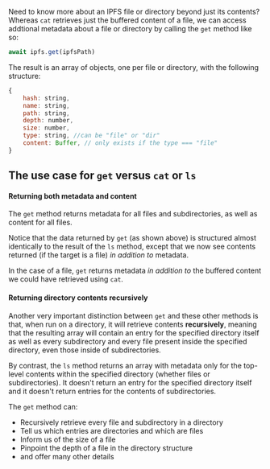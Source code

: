 Need to know more about an IPFS file or directory beyond just its contents? Whereas `cat` retrieves just the buffered content of a file, we can access addtional metadata about a file or directory by calling the `get` method like so:

```javascript
await ipfs.get(ipfsPath)
```

The result is an array of objects, one per file or directory, with the following structure:

```javascript
{
    hash: string,
    name: string,
    path: string,
    depth: number,
    size: number,
    type: string, //can be "file" or "dir"
    content: Buffer, // only exists if the type === "file"
}
```

## The use case for `get` versus `cat` or `ls`

#### Returning both metadata and content

The `get` method returns metadata for all files and subdirectories, as well as content for all files.

Notice that the data returned by `get` (as shown above) is structured almost identically to the result of the `ls` method, except that we now see contents returned (if the target is a file) _in addition to_ metadata.

In the case of a file, `get` returns metadata _in addition to_ the buffered content we could have retrieved using `cat`.

#### Returning directory contents recursively

Another very important distinction between `get` and these other methods is that, when run on a directory, it will retrieve contents **recursively**, meaning that the resulting array will contain an entry for the specified directory itself as well as every subdirectory and every file present inside the specified directory, even those inside of subdirectories.

By contrast, the `ls` method returns an array with metadata only for the top-level contents within the specified directory (whether files or subdirectories). It doesn't return an entry for the specified directory itself and it doesn't return entries for the contents of subdirectories.

The `get` method can:

- Recursively retrieve every file and subdirectory in a directory
- Tell us which entries are directories and which are files
- Inform us of the size of a file
- Pinpoint the depth of a file in the directory structure
- and offer many other details
